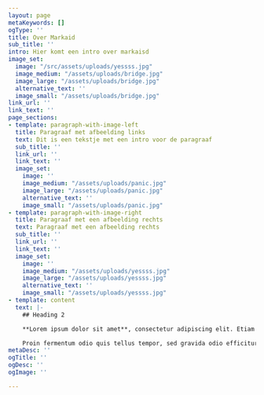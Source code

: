 ```yaml
---
layout: page
metaKeywords: []
ogType: ''
title: Over Markaid
sub_title: ''
intro: Hier komt een intro over markaisd
image_set:
  image: "/src/assets/uploads/yessss.jpg"
  image_medium: "/assets/uploads/bridge.jpg"
  image_large: "/assets/uploads/bridge.jpg"
  alternative_text: ''
  image_small: "/assets/uploads/bridge.jpg"
link_url: ''
link_text: ''
page_sections:
- template: paragraph-with-image-left
  title: Paragraaf met afbeelding links
  text: Dit is een tekstje met een intro voor de paragraaf
  sub_title: ''
  link_url: ''
  link_text: ''
  image_set:
    image: ''
    image_medium: "/assets/uploads/panic.jpg"
    image_large: "/assets/uploads/panic.jpg"
    alternative_text: ''
    image_small: "/assets/uploads/panic.jpg"
- template: paragraph-with-image-right
  title: Paragraaf met een afbeelding rechts
  text: Paragraaf met een afbeelding rechts
  sub_title: ''
  link_url: ''
  link_text: ''
  image_set:
    image: ''
    image_medium: "/assets/uploads/yessss.jpg"
    image_large: "/assets/uploads/yessss.jpg"
    alternative_text: ''
    image_small: "/assets/uploads/yessss.jpg"
- template: content
  text: |-
    ## Heading 2

    **Lorem ipsum dolor sit amet**, consectetur adipiscing elit. Etiam sed finibus lectus, id molestie dolor. _Proin fermentum odio quis tellus tempor, sed gravida odio efficitur._ Quisque pulvinar eget elit sit amet tempus. Nullam auctor dolor sit amet sapien ultricies, sit amet iaculis arcu tempor. Quisque hendrerit varius elit, vel euismod risus porta et. Sed at nisl eget urna commodo eleifend. Integer egestas ligula vehicula urna maximus molestie. Quisque viverra et velit a lacinia. Pellentesque nec vestibulum quam, ac dictum mauris. Phasellus viverra libero non laoreet blandit. Suspendisse et arcu vitae orci fermentum sodales ac ut erat. Vestibulum eget lectus tincidunt, vestibulum ligula vel, sagittis tortor. Phasellus sed ex augue. Proin id eros vestibulum, pellentesque mauris vel, pellentesque sem.

    Proin fermentum odio quis tellus tempor, sed gravida odio efficitur. Quisque pulvinar eget elit sit amet tempus. Nullam auctor dolor sit amet sapien ultricies, sit amet iaculis arcu tempor. Quisque hendrerit varius elit, vel euismod risus porta et. Sed at nisl eget urna commodo eleifend. Integer egestas ligula vehicula urna maximus molestie. Quisque viverra et velit a lacinia. Pellentesque nec vestibulum quam, ac dictum mauris. Phasellus viverra libero non [laoreet blandit](https://www.nos.nl "nos"). Suspendisse et arcu vitae orci fermentum sodales ac ut erat. Vestibulum eget lectus tincidunt, vestibulum ligula vel, sagittis tortor. Phasellus sed ex augue. Proin id eros vestibulum, pellentesque mauris vel, pellentesque sem.
metaDesc: ''
ogTitle: ''
ogDesc: ''
ogImage: ''

---
```


